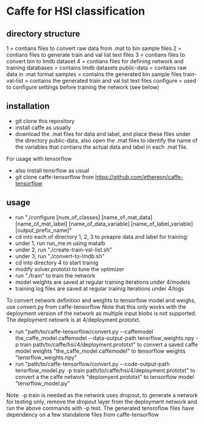 # Caffe for HSI classification

directory structure
---------------------
1              = contians files to convert raw data from .mat to bin sample files
2              = contians files to generate train and val list text files
3              = contians files to convert bin to lmdb dataset
4              = contians files for defining network and training
databases      = contains lmdb datasets
public-data    = contains raw data in .mat format
samples        = contains the generated bin sample files
train-val-list = contains the generated train and val list text files
configure      = used to configure settings before training the network (see below)

installation
-------------
- git clone this repository
- install caffe as usually
- download the .mat files for data and label, and place these files under the directory public-data, also open the .mat files to identify the name of the variables that contians the actual data and label in each .mat file.

For usage with tensorflow

- also install tensrflow as usual
- git clone caffe-tensorflow from https://github.com/ethereon/caffe-tensorflow


usage
------
- run "./configure [num_of_classes] [name_of_mat_data] [name_of_mat_label] [name_of_data_variable] [name_of_label_variable] [output_prefix_name]"
- cd into each of directory 1, 2, 3 to preapre data and label for training:
- under 1, run run_me.m using matalb
- under 2, run "./create-train-val-list.sh"
- under 3, run "./convert-to-lmdb.sh"
- cd into directory 4 to start trainig
- modify solver.prototxt to tune the optimizer
- run "./train" to train the network
- model weights are saved at regular training iterations under 4/models
- training log files are saved at regular traiinig iterations under 4/logs

To convert network definition and weights to tensorflow model and weighs, use convert.py from caffe-tensorflow Note that this only works with the deployment version of the network as multiple input blobs is not supported. The deployment netowrk is at 4/deployment.prototxt.

- run "path/to/caffe-tensorflow/convert.py --caffemodel the_caffe_model.caffemodel --data-output-path tensrflow_weights.npy -p train path/to/caffe/hsi/4/deployment.prototxt" to convert a saved caffe model weights "the_caffe_model.caffemodel" to tensorflow weights "tensrflow_weights.npy"
- run "path/to/caffe-tensorflow/convert.py --code-output-path tensrflow_model.py -p train path/to/caffe/hsi/4/deployment.prototxt" to convert a the caffe network "deplomyent.prototxt" to tensorflow model "tensrflow_model.py"

Note: -p train is needed as the network uses dropout, to generate a network for testing only, remove the dropout layer from the deployment network and run the above commands with -p test. The generated tensroflow files have dependency on a few standalone files from caffe-tensorflow







